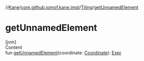 //[Kane](../../index.md)/[com.github.jomof.kane.impl](../index.md)/[Tiling](index.md)/[getUnnamedElement](get-unnamed-element.md)



# getUnnamedElement  
[jvm]  
Content  
fun [getUnnamedElement](get-unnamed-element.md)(coordinate: [Coordinate](../-coordinate/index.md)): [Expr](../-expr/index.md)  



